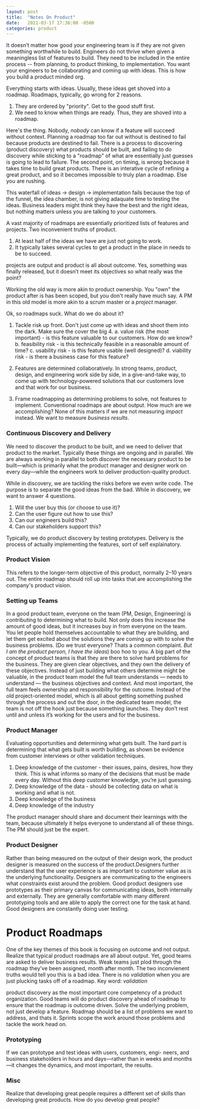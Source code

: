 ```yaml
---
layout: post
title:  "Notes On Product"
date:   2021-03-17 17:36:00 -0500
categories: product
---
```

It doesn’t matter how good your engineering team is if they are not given something worthwhile to build.
Engineers do not thrive when given a meaningless list of features to build. They need to be included in the entire process -- from planning, to product thinking, to implementation. You want your engineers to be collaborating and coming up with ideas. This is how you build a product minded org.

Everything starts with ideas.
Usually, these ideas get shoved into a roadmap.
Roadmaps, typically, go wrong for 2 reasons.

1. They are ordered by "priority". Get to the good stuff first.
2. We need to know when things are ready. Thus, they are shoved into a roadmap.

Here's the thing. Nobody, _nobody_ can know if a feature will succeed without context. Planning a roadmap too far out without is destined to fail because products are destined to fail. There is a process to discovering (product discovery) what products should be built, and failing to do discovery while sticking to a "roadmap" of what are essentially just guesses is going to lead to failure. The second point, on timing, is wrong because it takes time to build great products. There is an interative cycle of refining a great product, and so it becomes impossible to truly plan a roadmap. Else you are rushing.

This waterfall of ideas -> design -> implementation fails because the top of the funnel, the idea chamber, is not giving adaquate time to testing the ideas. Business leaders might think they have the best and the right ideas, but nothing matters unless you are talking to your customers.

A vast majority of roadmaps are essentially prioritized lists of features and projects. Two inconvenient truths of product.
1. At least half of the ideas we have are just not going to work.
2. It typically takes several cycles to get a product in the place in needs to be to succeed.

projects are output and product is all about outcome. Yes, something was finally released, but it doesn’t meet its objectives so what really was the point?

Working the old way is more akin to product ownership. You "own" the product after is has been scoped, but you don't really have much say. A PM in this old model is more akin to a scrum master or a _project_ manager.

Ok, so roadmaps suck. What do we do about it?

1. Tackle risk up front. Don't just come up with ideas and shoot them into the dark. Make sure the cover the big 4.
a. value risk (the most important) - is this feature valuable to our customers. How do we know?
b. feasibility risk - is this technically feasible in a reasonable amount of time?
c. usability risk - is this feature usable (well designed)?
d. viability risk - is there a business case for this feature?

2. Features are determined collaboratively. In strong teams, product, design, and engineering work side by side, in a give-and-take way, to come up with technology-powered solutions that our customers love and that work for our business.

3. Frame roadmapping as determining problems to solve, not features to implement. Conventional roadmaps are about output. How much are we accomplishing? None of this matters if we are not measuring _impact_ instead. We want to measure _business results_.

### Continuous Discovery and Delivery
We need to discover the product to be built, and we need to deliver that product to the market. Typically these things are ongoing and in parallel. We are always working in parallel to both discover the necessary product to be built—which is primarily what the product manager and designer work on every day—while the engineers work to deliver production-quality product.

While in discovery, we are tackling the risks before we even write code. The purpose is to separate the good ideas from the bad. While in discovery, we want to answer 4 questions.

1. Will the user buy this (or choose to use it)?
2. Can the user figure out how to use this?
3. Can our engineers build this?
4. Can our stakeholders support this?

Typically, we do product discovery by testing prototypes.
Delivery is the process of actually implementing the features, sort of self explainatory.

### Product Vision
This refers to the longer-term objective of this product, normally 2–10 years out.
The entire roadmap should roll up into tasks that are accomplishing the company's product vision.

### Setting up Teams
In a good product team, everyone on the team (PM, Design, Engineering) is contributing to determining what to build. Not only does this increase the amount of good ideas, but it increases buy in from everyone on the team. You let people hold themselves accountable to what they are building, and let them get excited about the solutions they are coming up with to solve the business problems. (Do we trust everyone? Thats a common complaint. _But I am the product person, I have the ideas_) boo hoo to you. A big part of the concept of product teams is that they are there to solve hard problems for the business. They are given clear objectives, and they own the delivery of these objectives. Instead of just building what others determine might be valuable, in the product team model the full team understands — needs to understand — the business objectives and context. And most important, the full team feels ownership and responsibility for the outcome. Instead of the old project-oriented model, which is all about getting something pushed through the process and out the door, in the dedicated team model, the team is not off the hook just because something launches. They don’t rest until and unless it’s working for the users and for the business.

### Product Manager
Evaluating opportunities and determining what gets built. The hard part is determining that what gets built is worth building, as shown be evidence from customer interviews or other validation techniques.

1. Deep knowledge of the customer - their issues, pains, desires, how they think. This is what informs so many of the decisions that must be made every day. Without this deep customer knowledge, you’re just guessing.
2. Deep knowledge of the data - should be collecting data on what is working and what is not.
3. Deep knowledge of the business
4. Deep knowledge of the industry

The product manager should share and document their learnings with the team, because ultimately it helps everyone to understand all of these things. The PM should just be the expert.

### Product Designer
Rather than being measured on the output of their design work, the product designer is measured on the success of the product.Designers further understand that the user experience is as important to customer value as is the underlying functionality. Designers are communicating to the engineers what constraints exist around the problem. Good product designers use prototypes as their primary canvas for communicating ideas, both internally and externally. They are generally comfortable with many different prototyping tools and are able to apply the correct one for the task at hand. Good designers are constantly doing user testing.

# Product Roadmaps
One of the key themes of this book is focusing on outcome and not output. Realize that typical product roadmaps are all about output. Yet, good teams are asked to deliver business results. Weak teams just plod through the roadmap they’ve been assigned, month after month. The two inconvienent truths would tell you this is a bad idea. There is no _validation_ when you are just plucking tasks off of a roadmap. Key word: _validation_

product discovery as the most important core competency of a product organization.
Good teams will do product discovery ahead of roadmap to ensure that the roadmap is outcome driven. Solve the underlying problem, not just develop a feature. Roadmap should be a list of problems we want to address, and thats it. Sprints scope the work around those problems and tackle the work head on.

### Prototyping
If we can prototype and test ideas with users, customers, engi- neers, and business stakeholders in hours and days—rather than in weeks and months—it changes the dynamics, and most important, the results.

### Misc
Realize that developing great people requires a different set of skills than developing great products. How do you develop great people?
